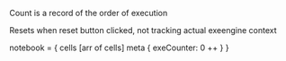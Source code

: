 Count is a record of the order of execution

Resets when reset button clicked, not tracking actual exeengine context

notebook = {
              cells [arr of cells]
              meta {
                exeCounter: 0 ++
              }
            }


